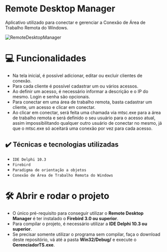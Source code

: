 # Remote Desktop Manager
Aplicativo utilizado para conectar e gerenciar a Conexão de Área de Trabalho Remota do Windows.

![RemoteDesktopManager](https://github.com/EmanoelFrt/RemoteDesktopManager/assets/95585581/430e0d2c-af40-4b30-8378-ff72158d5c64)

# 💻 Funcionalidades
- Na tela inicial, é possível adicionar, editar ou excluir clientes de conexão.
- Para cada cliente é possível cadastrar um ou vários acessos.
- Ao definir um acesso, é necessário informar a descrição e o IP do mesmo. Login e senha são opcionais.
- Para conectar em uma área de trabalho remota, basta cadastrar um cliente, um acesso e clicar em conectar.
- Ao clicar em conectar, será feita uma chamada via mtsc.exe para a área de trabalho remota e será definido o seu usuário para o acesso atual, assim impossibilitando qualquer outro usuário de conectar no mesmo, já que o mtsc.exe só aceitará uma conexão por vez para cada acesso.

## ✔️ Técnicas e tecnologias utilizadas

- ``IDE Delphi 10.3``
- ``Firebird``
- ``Paradigma de orientação a objetos``
- ``Conexão de Área de Trabalho Remota do Windows``

# 🛠️ Abrir e rodar o projeto
- O único pré-requisito para conseguir utilizar o **Remote Desktop Manager** é ter instalado o **Firebird 3.0 ou superior**.
- Para compilar o projeto, é necessário utilizar a **IDE Delphi 10.3 ou superior**.
- Se precisar somente utilizar o programa sem compilar, faça o download deste repositório, vá até a pasta **Win32/Debug/** e execute o **GerenciadorTS.exe**.


